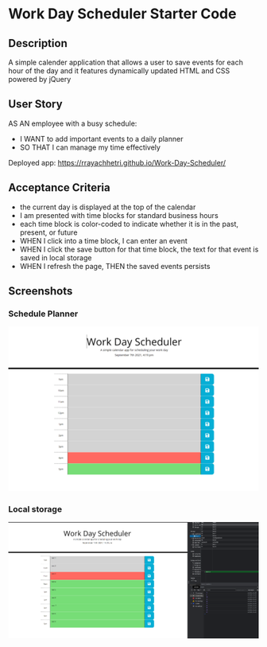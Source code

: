# Work Day Scheduler Starter Code

## Description
   A simple calender application that allows a user to save events for each hour of the day and it features dynamically updated HTML and CSS powered by jQuery


## User Story
  AS AN employee with a busy schedule:
- I WANT to add important events to a daily planner
- SO THAT I can manage my time effectively

Deployed app: https://rrayachhetri.github.io/Work-Day-Scheduler/

## Acceptance Criteria
- the current day is displayed at the top of the calendar
- I am presented with time blocks for standard business hours
-  each time block is color-coded to indicate whether it is in the past,      present, or future
- WHEN I click into a time block, I can enter an event
- WHEN I click the save button for that time block, the text for that event   is saved in local storage
- WHEN I refresh the page, THEN the saved events persists

## Screenshots
### Schedule Planner
<img alt="screenshot" src="assets\img\Screenshot (5).png">

### Local storage
<img alt="screenshot" src="assets\img\Screenshot (9).png">